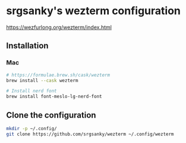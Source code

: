 # srgsanky's wezterm configuration

<https://wezfurlong.org/wezterm/index.html>

## Installation

### Mac

```bash
# https://formulae.brew.sh/cask/wezterm
brew install --cask wezterm

# Install nerd font
brew install font-meslo-lg-nerd-font
```

## Clone the configuration

```bash
mkdir -p ~/.config/
git clone https://github.com/srgsanky/wezterm ~/.config/wezterm
```

